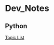 # Dev_Notes

## Python
[Topic List](https://github.com/AmeliaMaier/Dev_Notes/blob/master/Python_README.md)
